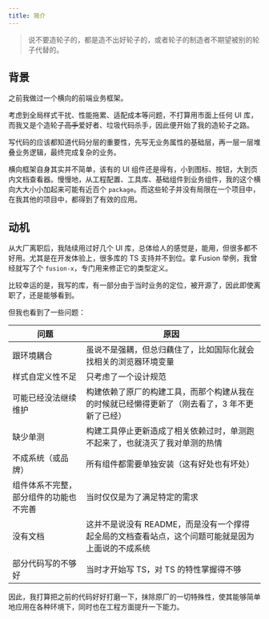 ```yaml
---
title: 简介
---
```


> 说不要造轮子的，都是造不出好轮子的，或者轮子的制造者不期望被别的轮子代替的。

## 背景

之前我做过一个横向的前端业务框架。

考虑到全局样式干扰、性能拖累、适配成本等问题，不打算用市面上任何 UI 库，而我又是个造轮子~~高手~~爱好者、垃圾代码杀手，因此便开始了我的造轮子之路。

写代码的应该都知道代码分层的重要性，先写无业务属性的基础层，再一层一层堆叠业务逻辑，最终完成复杂的业务。

横向框架自身其实并不简单，该有的 UI 组件还是得有，小到图标、按钮，大到页内文档查看器。慢慢地，从工程配置、工具库、基础组件到业务组件，我的这个横向大大小小加起来可能有近百个 `package`。而这些轮子并没有局限在一个项目中，在我其他的项目中，都得到了有效的应用。

## 动机

从大厂离职后，我陆续用过好几个 UI 库，总体给人的感觉是，能用，但很多都不好用。尤其是在开发体验上，很多库的 TS 支持并不到位。拿 Fusion 举例，我曾经就写了个 `fusion-x`，专门用来修正它的类型定义。

比较幸运的是，我写的库，有一部分由于当时业务的定位，被开源了，因此即使离职了，还是能够看到。

但我也看到了一些问题：

| 问题 | 原因 |
| --- | --- |
| 跟环境耦合 | 虽说不是强耦，但总归藕住了，比如国际化就会找相关的浏览器环境变量 |
| 样式自定义性不足 | 只考虑了一个设计规范 |
| 可能已经没法继续维护 | 构建依赖了原厂的构建工具，而那个构建从我在的时候就已经懒得更新了（刚去看了，3 年不更新了已经） |
| 缺少单测 | 构建工具停止更新造成了相关依赖过时，单测跑不起来了，也就浇灭了我对单测的热情 |
| 不成系统（或品牌） | 所有组件都需要单独安装（这有好处也有坏处） |
| 组件体系不完整，部分组件的功能也不完善 | 当时仅仅是为了满足特定的需求 |
| 没有文档 | 这并不是说没有 README，而是没有一个撑得起全局的文档查看站点，这个问题可能就是因为上面说的不成系统 |
| 部分代码写的不够好 | 当时才开始写 TS，对 TS 的特性掌握得不够 |

因此，我打算把之前的代码好好打磨一下，抹除原厂的一切特殊性，使其能够简单地应用在各种环境下，同时也在工程方面提升一下能力。
